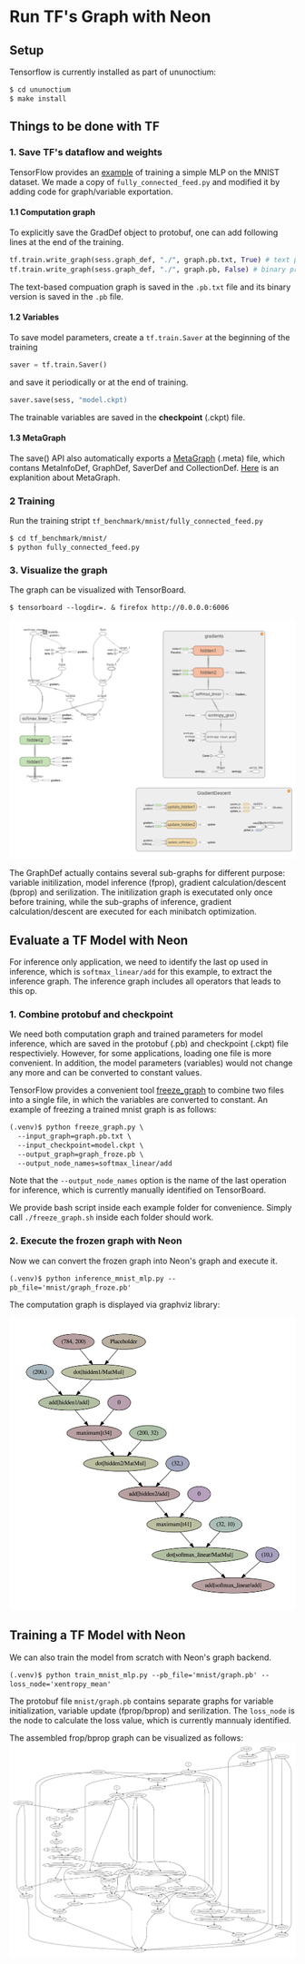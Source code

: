 # Run TF's Graph with Neon

## Setup

Tensorflow is currently installed as part of ununoctium:

```
$ cd ununoctium
$ make install
```

## Things to be done with TF

### 1. Save TF's dataflow and weights

TensorFlow provides an [example](https://github.com/tensorflow/tensorflow/tree/master/tensorflow/examples/tutorials/mnist) of training a simple MLP on the MNIST dataset. We made a copy of `fully_connected_feed.py` and modified it by adding code for graph/variable exportation.


#### 1.1 Computation graph

To explicitly save the GradDef object to protobuf, one can add following lines at the end of the training.

```python  
tf.train.write_graph(sess.graph_def, "./", graph.pb.txt, True) # text protobuf  
tf.train.write_graph(sess.graph_def, "./", graph.pb, False) # binary protobuf
```

The text-based compuation graph is saved in the `.pb.txt` file and its binary version is saved in the `.pb` file.

#### 1.2 Variables  

To save model parameters, create a `tf.train.Saver` at the beginning of the training

```python
saver = tf.train.Saver() 
```
and save it periodically or at the end of training.

```python
saver.save(sess, "model.ckpt)
```

The trainable variables are saved in the **checkpoint** (.ckpt) file.

#### 1.3 MetaGraph
The save() API also automatically exports a [MetaGraph](https://www.tensorflow.org/versions/r0.9/how_tos/meta_graph/index.html) (.meta) file, which contans MetaInfoDef, GraphDef, SaverDef and CollectionDef. 
[Here](http://stackoverflow.com/questions/36195454/what-is-the-tensorflow-checkpoint-meta-file#) is an explanition about MetaGraph.

### 2 Training

Run the training stript `tf_benchmark/mnist/fully_connected_feed.py`

```
$ cd tf_benchmark/mnist/
$ python fully_connected_feed.py
```
### 3. Visualize the graph

The graph can be visualized with TensorBoard.

```
$ tensorboard --logdir=. & firefox http://0.0.0.0:6006
```

![](figure/tensorboard.png)

The GraphDef actually contains several sub-graphs for different purpose: variable initilization, model inference (fprop), gradient calculation/descent (bprop) and serilization. 
The initilization graph is executated only once before training, while the sub-graphs of inference, gradient calculation/descent are executed for each minibatch optimization. 


## Evaluate a TF Model with Neon

For inference only application, we need to identify the last op used in inference, which is `softmax_linear/add` for this example, to extract the inference graph. 
The inference graph includes all operators that leads to this op.

### 1. Combine protobuf and checkpoint

We need both computation graph and trained parameters for model inference, which are saved in the protobuf (.pb) and checkpoint (.ckpt) file respectiviely. 
However, for some applications, loading one file is more convenient.
In addition, the model parameters (variables) would not change any more and can be converted to constant values. 

TensorFlow provides a convenient tool [freeze_graph](https://github.com/tensorflow/tensorflow/blob/master/tensorflow/python/tools/freeze_graph.py) to combine two files into a single file, in which the variables are converted to constant. An example of freezing a trained mnist graph is as follows:

```
(.venv)$ python freeze_graph.py \
  --input_graph=graph.pb.txt \
  --input_checkpoint=model.ckpt \
  --output_graph=graph_froze.pb \
  --output_node_names=softmax_linear/add
```
Note that the `--output_node_names` option is the name of the last operation for inference, which is currently manually identified on TensorBoard. 

We provide bash script inside each example folder for convenience. 
Simply call `./freeze_graph.sh` inside each folder should work.

### 2. Execute the frozen graph with Neon

Now we can convert the frozen graph into Neon's graph and execute it.

```
(.venv)$ python inference_mnist_mlp.py --pb_file='mnist/graph_froze.pb'
``` 

The computation graph is displayed via graphviz library:

<img src="figure/mnist_mlp_inference.png" width="600">

## Training a TF Model with Neon

We can also train the model from scratch with Neon's graph backend.

```
(.venv)$ python train_mnist_mlp.py --pb_file='mnist/graph.pb' --loss_node='xentropy_mean'
```

The protobuf file `mnist/graph.pb` contains separate graphs for variable initialization, variable update (fprop/bprop) and serilization.
The `loss_node` is the node to calculate the loss value, which is currently mannualy identified.

The assembled frop/bprop graph can be visualized as follows:
![](figure/mnist_mlp_train.png)